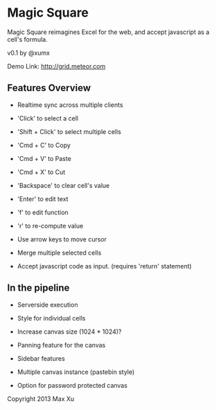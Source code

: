 Magic Square 
============

Magic Square reimagines Excel for the web, and accept javascript as a cell's formula.


v0.1 by @xumx

Demo Link:
http://grid.meteor.com

Features Overview
-----------------
* Realtime sync across multiple clients

* 'Click' to select a cell
* 'Shift + Click' to select multiple cells
* 'Cmd + C' to Copy
* 'Cmd + V' to Paste
* 'Cmd + X' to Cut
* 'Backspace' to clear cell's value
* 'Enter' to edit text
* 'f' to edit function
* 'r' to re-compute value
* Use arrow keys to move cursor
* Merge multiple selected cells
* Accept javascript code as input. (requires 'return' statement)


In the pipeline
----------------
* Serverside execution
* Style for individual cells

* Increase canvas size (1024 * 1024)?
* Panning feature for the canvas
* Sidebar features

* Multiple canvas instance (pastebin style)
* Option for password protected canvas



Copyright 2013 Max Xu